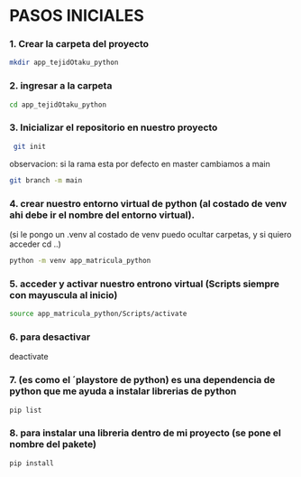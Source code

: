 # PASOS INICIALES
### 1. Crear la carpeta del proyecto
```bash
mkdir app_tejidOtaku_python
```
### 2. ingresar a la carpeta
```bash
cd app_tejidOtaku_python
```
### 3. Inicializar el repositorio en nuestro proyecto
``` bash
 git init
```
observacion: si la rama esta por defecto en master cambiamos a main
```bash
git branch -m main
```
### 4. crear nuestro entorno virtual de python (al costado de venv ahi debe ir el nombre del entorno virtual).
   (si le pongo un .venv al costado de venv puedo ocultar carpetas, y si quiero acceder cd ..)
```bash
python -m venv app_matricula_python
```
### 5. acceder y activar nuestro entrono virtual (Scripts siempre con mayuscula al inicio)
```bash
source app_matricula_python/Scripts/activate
```
### 6. para desactivar
deactivate
### 7. (es como el ´playstore de python) es una dependencia de python que me ayuda a instalar librerias de python
```bash
pip list
```
### 8. para instalar una libreria dentro de mi proyecto (se pone el nombre del pakete)
```bash
pip install
``` 
